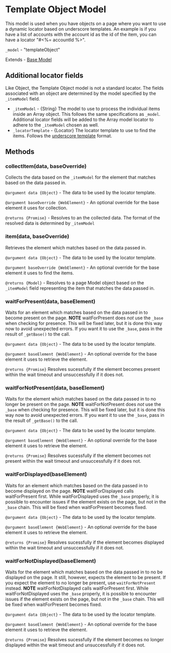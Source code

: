 # Template Object Model
This model is used when you have objects on a page where you want to use a dynamic locator based on underscore templates. An example is if you have a list of accounts with the account id as the id of the item, you can have a locator "#<%= accountId %>".

`_model` - "templateObject"

Extends - [Base Model](base.md)

## Additional locator fields
Like Object, the Template Object model is not a standard locator. The fields associated with an object are determined by the model specified by the `_itemModel` field.

* `_itemModel` - {String} The model to use to process the individual items inside an Array object. This follows the same specifications as `_model`. Additional locator fields will be added to the Array model locator to adhere to the `_itemModel` chosen as well.
* `_locatorTemplate` - {Locator} The locator template to use to find the items. Follows the [underscore template](http://underscorejs.org/#template) format.

## Methods

### collectItem(data, baseOverride)
Collects the data based on the `_itemModel` for the element that matches based on the data passed in.

`@argument data {Object}` - The data to be used by the locator template.

`@argument baseOverride {WebElement}` - An optional override for the base element it uses for collection.

`@returns {Promise}` - Resolves to an the collected data. The format of the resolved data is determined by `_itemModel`

### item(data, baseOverride)
Retrieves the element which matches based on the data passed in.

`@argument data {Object}` - The data to be used by the locator template.

`@argument baseOverride {WebElement}` - An optional override for the base element it uses to find the items.

`@returns {Model}` - Resolves to a page Model object based on the `_itemModel` field representing the item that matches the data passed in.

### waitForPresent(data, baseElement)
Waits for an element which matches based on the data passed in to become present on the page. **NOTE** waitForPresent does *not* use the `_base` when checking for presence. This will be fixed later, but it is done this way now to avoid unexpected errors. If you want it to use the `_base`, pass in the result of `_getBase()` to the call.

`@argument data {Object}` - The data to be used by the locator template.

`@argument baseElement {WebElement}` - An optional override for the base element it uses to retrieve the element.

`@returns {Promise}` Resolves sucessfully if the element becomes present within the wait timeout and unsuccessfully if it does not.

### waitForNotPresent(data, baseElement)
Waits for the element which matches based on the data passed in to no longer be present on the page. **NOTE** waitForNotPresent does *not* use the `_base` when checking for presence. This will be fixed later, but it is done this way now to avoid unexpected errors. If you want it to use the `_base`, pass in the result of `_getBase()` to the call.

`@argument data {Object}` - The data to be used by the locator template.

`@argument baseElement {WebElement}` - An optional override for the base element it uses to retrieve the element.

`@returns {Promise}` Resolves sucessfully if the element becomes not present within the wait timeout and unsuccessfully if it does not.

### waitForDisplayed(baseElement)
Waits for an element which matches based on the data passed in to become displayed on the page. **NOTE** waitForDisplayed calls waitForPresent first. While waitForDisplayed uses the `_base` properly, it is possible to encounter issues if the element exists on the page, but not in the `_base` chain. This will be fixed when waitForPresent becomes fixed.

`@argument data {Object}` - The data to be used by the locator template.

`@argument baseElement {WebElement}` - An optional override for the base element it uses to retrieve the element.

`@returns {Promise}` Resolves sucessfully if the element becomes displayed within the wait timeout and unsuccessfully if it does not.

### waitForNotDisplayed(baseElement)
Waits for the element which matches based on the data passed in to no be displayed on the page. It still, however, expects the element to be present. If you expect the element to no longer be present, use `waitForNotPresent` instead. **NOTE** waitForNotDisplayed calls waitForPresent first. While waitForNotDisplayed uses the `_base` properly, it is possible to encounter issues if the element exists on the page, but not in the `_base` chain. This will be fixed when waitForPresent becomes fixed.

`@argument data {Object}` - The data to be used by the locator template.

`@argument baseElement {WebElement}` - An optional override for the base element it uses to retrieve the element.

`@returns {Promise}` Resolves sucessfully if the element becomes no longer displayed within the wait timeout and unsuccessfully if it does not.